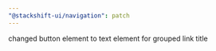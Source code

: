 ```yaml
---
"@stackshift-ui/navigation": patch
---
```


changed button element to text element for grouped link title

